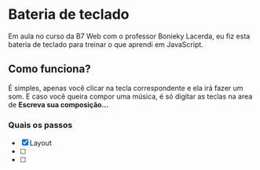 # Bateria de teclado

Em aula no curso da B7 Web com o professor Bonieky Lacerda, eu fiz esta bateria de teclado para treinar o que aprendi em JavaScript.

## Como funciona?

É simples, apenas você clicar na tecla correspondente e ela irá fazer um som.
E caso você queira compor uma música, é só digitar as teclas na area de **Escreva sua composição...**

### Quais os passos

- [x] Layout
- [ ]
- [ ]
